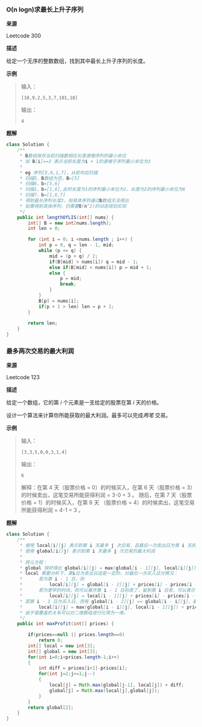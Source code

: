 ### O(n logn)求最长上升子序列

**来源**

Leetcode 300

**描述**

 给定一个无序的整数数组，找到其中最长上升子序列的长度。 

**示例**

> 输入：
>
> ```
> [10,9,2,5,3,7,101,18]
> ```
>
> 输出：
>
> ```
> 4
> ```

**题解**

```java
class Solution {
    /**
     * B数组保存当前扫描数相应长度递增序列的最小末位
     * 如 B[i]==3 表示当前长度为i + 1的递增子序列最小末位为3
     * 
     * eg 序列[5,6,1,7]，从前向后扫描
     * 扫描5，B数组为空，B=[5]
     * 扫描6，b=[5,6]
     * 扫描1，b=[1,6],此时长度为1的序列最小末位为1，长度为2的序列最小末位为6
     * 扫描7，b=[1,6,7]
     * 得到最长序列长度3，但具体序列通过B数组无法得出
     * 如需得到具体序列，仍需要O(n^2)的动态规划实现
     */
    public int lengthOfLIS(int[] nums) {
        int[] B = new int[nums.length];
        int len = 0;

        for (int i = 0; i <nums.length ; i++) {
            int p = 0, q = len - 1, mid;
            while (p <= q) {
                mid = (p + q) / 2;
                if(B[mid] > nums[i]) q = mid - 1;
                else if(B[mid] < nums[i]) p = mid + 1;
                else {
                    p = mid;
                    break;
                }
            }
            B[p] = nums[i];
            if(p + 1 > len) len = p + 1;
        }
        
        return len;
    }
}
```

### 最多两次交易的最大利润

**来源**

Leetcode 123

**描述**

给定一个数组，它的第 *i* 个元素是一支给定的股票在第 *i* 天的价格。

设计一个算法来计算你所能获取的最大利润。最多可以完成*两笔* 交易。 

**示例**

> 输入：
>
> ```
> [3,3,5,0,0,3,1,4]
> ```
>
> 输出：
>
> ```
> 6
> ```
>
> 解释：在第 4 天（股票价格 = 0）的时候买入，在第 6 天（股票价格 = 3）的时候卖出，这笔交易所能获得利润 = 3-0 = 3 。     随后，在第 7 天（股票价格 = 1）的时候买入，在第 8 天 （股票价格 = 4）的时候卖出，这笔交易所能获得利润 = 4-1 = 3 。

**题解**

```java
class Solution {
    /**
     * 使用 local[i][j] 表示到第 i 天最多 j 次交易，且最后一次卖出日为第 i 天的最大利润
     * 使用 global[i][j] 表示到第 i 天最多 j 次交易的最大利润
     * 
     * 转义方程：
     * global 很好得出 global[i][j] = max(global[i - 1][j], local[i][j])
     * local 需要分析下，第i日为卖出日这是一定的，对最后一次买入日分情况：
     * 		若为第 i - 1 日，则 
     *			local[i][j] = global[i - 2][j] + prices[i] - prices[i - 1]
     *		若为更早的时间，则可以看作第 i - 1 日别卖了，留到第 i 日卖，可以表示为
     *			local[i][j] = local[i - 1][j] + prices[i] - prices[i - 1]
     * 若第 i - 1 日为买入日，则有 global[i - 2][j] == global[i - i][j]，最后归纳下得到
     *		local[i][j] = max(global[i - i][j], local[i - 1][j]) + prices[i] - prices[i - 1];
     * 由于值覆盖的关系可以对二维数组进行化简为一维。
     */
    public int maxProfit(int[] prices) {

        if(prices==null || prices.length==0)
            return 0;
        int[] local = new int[3];
        int[] global = new int[3];
        for(int i=0;i<prices.length-1;i++)
        {
            int diff = prices[i+1]-prices[i];
            for(int j=2;j>=1;j--)
            {
                local[j] = Math.max(global[j-1], local[j]) + diff;
                global[j] = Math.max(local[j],global[j]);
            }
        }
        return global[2];   
    }
}
```

